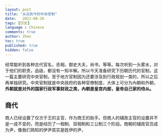 ```yaml
---
layout: post
title: "从古到今的中央官制"
date:   2021-08-26
tags: [历史]
language : Chinese
comments: true
author: Zhen
toc: true
published: true
hidden: false
---
```

经常能听到各种古代官名，丞相，御史大夫，尚书，等等。每次听到一头雾水，对于他们的职责，品级，都没有一知半解。所以今天准备研究下历朝历代的官制，这一篇主要研究中央官制，至于地方官制因为还要涉及到行政规划一类的，所以之后再单独研究。中央官制就是中央政府的各种官僚制度，大体上可分为內朝和外朝，**外朝就是对外的国家行政军事财政之类，內朝是皇宫内部，皇帝自己家的侍从。**

## 商代
商人已经设置了仅次于王的主官，作为商王的助手。但商人的辅政主官的设置并不是一成不变的，而是经历了一相制、双相制和三公制三个阶段。商朝的辅政官员成为尹，像我们熟知的伊尹其实是姓伊的尹，
<!--stackedit_data:
eyJoaXN0b3J5IjpbLTc5NDQ1NjU1Nyw4NjE3ODA4MDEsLTExMj
c0MDA3NTEsMTI1Mjc1MzQyN119
-->